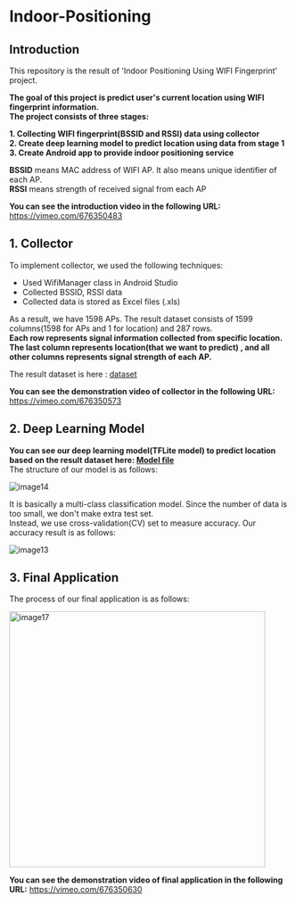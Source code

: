 # Indoor-Positioning

## Introduction
This repository is the result of 'Indoor Positioning Using WIFI Fingerprint' project.  

**The goal of this project is predict user's current location using WIFI fingerprint information.  
The project consists of three stages:**

**1. Collecting WIFI fingerprint(BSSID and RSSI) data using collector**  
**2. Create deep learning model to predict location using data from stage 1**  
**3. Create Android app to provide indoor positioning service**

**BSSID** means MAC address of WIFI AP. It also means unique identifier of each AP.  
**RSSI** means strength of received signal from each AP

**You can see the introduction video in the following URL:**
https://vimeo.com/676350483

## 1. Collector
To implement collector, we used the following techniques:
+ Used WifiManager class in Android Studio
+ Collected BSSID, RSSI data
+ Collected data is stored as Excel files (.xls)

As a result, we have 1598 APs. The result dataset consists of 1599 columns(1598 for APs and 1 for location) and 287 rows.  
**Each row represents signal information collected from specific location.**  
**The last column represents location(that we want to predict) , and all other columns represents signal strength of each AP.**

The result dataset is here : [dataset](https://github.com/droongma/Indoor-Positioning/blob/main/ML(capstone)/ML%20model/model(joohyung)/TF_model/training_dataset_remove_duplicates.csv)

**You can see the demonstration video of collector in the following URL:**
https://vimeo.com/676350573


## 2. Deep Learning Model
**You can see our deep learning model(TFLite model) to predict location based on the result dataset here: [Model file](https://github.com/droongma/Indoor-Positioning/blob/main/ML(capstone)/ML%20model/model(joohyung)/TF_model/model_tflite_version.tflite)**  
The structure of our model is as follows:  

![image14](https://user-images.githubusercontent.com/11453455/153637907-2f132131-ab3b-4b8f-83f2-9b5ded47fbf1.png)

It is basically a multi-class classification model. Since the number of data is too small, we don't make extra test set.  
Instead, we use cross-validation(CV) set to measure accuracy.
Our accuracy result is as follows:  

![image13](https://user-images.githubusercontent.com/11453455/153638216-6c8b2df0-556d-4768-9b45-e6481782fce1.png)


## 3. Final Application
The process of our final application is as follows:  

<img width="459" alt="image17" src="https://user-images.githubusercontent.com/11453455/153641620-cc808c77-b5fb-4b69-ae88-acd8b77469b2.png">


**You can see the demonstration video of final application in the following URL:**
https://vimeo.com/676350630
